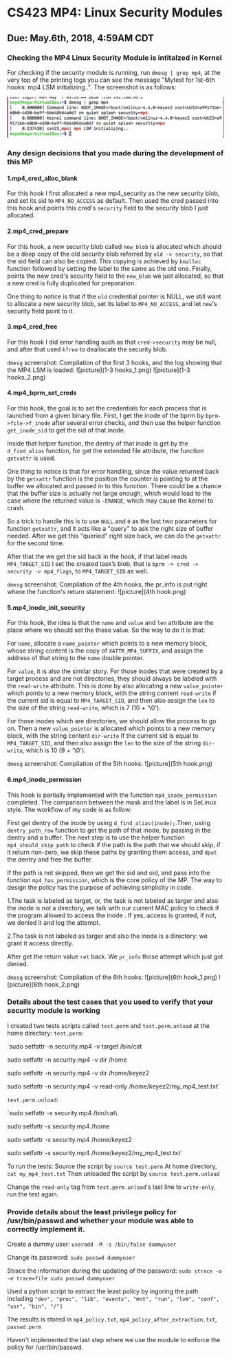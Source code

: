 # CS423 MP4: Linux Security Modules
## Due: May.6th, 2018, 4:59AM CDT

### Checking the MP4 Linux Security Module is intitalzed in Kernel
For checking if the security module is running, run `dmesg | grep mp4`, at the very top of the printing logs you can see the message "Mytest for 1st-6th hooks: mp4 LSM initializing..". The screenshot is as follows:

![picture](lsm_loaded.png)


### Any design decisions that you made during the development of this MP

#### 1.mp4_cred_alloc_blank
For this hook I first allocated a new mp4_security as the new security blob, and set its sid to `MP4_NO_ACCESS` as default. Then used the cred passed into this hook and points this cred's `security` field to the security blob I just allocated.

#### 2.mp4_cred_prepare
For this hook, a new security blob called `new_blob` is allocated which should be a deep copy of the old security blob referred by `old -> security`, so that the sid field can also be copied. This copying is achieved by `kmalloc` function followed by setting the label to the same as the old one. Finally, points the new cred's security field to the  `new_blob` we just allocated, so that a new cred is fully duplicated for preparation.

One thing to notice is that if the `old` credential pointer is NULL, we still want to allocate a new security blob, set its label to `MP4_NO_ACCESS`, and let `new`'s security field point to it.  

#### 3.mp4_cred_free
For this hook I did error handling such as that `cred->security` may be null, and after that used `kfree` to deallocate the security blob.

`dmesg` screenshot: Compilation of the first 3 hooks, and the log showing that the MP4 LSM is loaded:
![picture](1-3 hooks_1.png)
![picture](1-3 hooks_2.png)

#### 4.mp4_bprm_set_creds
For this hook, the goal is to set the credentials for each process that is launched from a given binary file. First, I get the inode of the bprm by `bprm->file->f_inode` after several error checks, and then use the helper function `get_inode_sid` to get the sid of that inode.

Inside that helper function, the dentry of that inode is get by the `d_find_alias` function, for get the extended file attribute, the function `getxattr` is used.

One thing to notice is that for error handling, since the value returned back by the `getxattr` function is the position the counter is pointing to at the buffer we allocated and passed in to this function. There could be a chance that the buffer size is actually not large enough, which would lead to the case where the returned value is `-ERANGE`, which may cause the kernel to crash.

So a trick to handle this is to use `NULL` and `0` as the last two parameters for function `getxattr`, and it acts like a "query" to ask the right size of buffer needed. After we get this "queried" right size back, we can do the `getxattr` for the second time.

After that the we get the sid back in the hook, if that label reads `MP4_TARGET_SID`
I set the created task’s blob, that is `bprm -> cred -> security -> mp4_flags`, to `MP4_TARGET_SID` as well.

`dmesg` screenshot: Compilation of the 4th hooks, the pr_info is put right where the function's return statement:
![picture](4th hook.png)


#### 5.mp4_inode_init_security
For this hook, the idea is that the `name` and `value` and `len` attribute are the place where we should set the these value. So the way to do it is that:

For `name`, allocate a `name_pointer` which points to a new memory block, whose string content is the copy of `XATTR_MP4_SUFFIX`, and assign the address of that string to the `name` double pointer.

For `value`, it is also the similar story. For those inodes that were created by a target process and are not directories, they should always be labeled with the `read-write` attribute. This is done by also allocating a new `value_pointer` which points to a new memory block, with the string content `read-write` if the current sid is equal to `MP4_TARGET_SID`, and then also assign the `len` to the size of the string `read-write`, which is 7 (10 + '\0').

For those inodes which are directories, we should allow the process to go on. Then a new `value_pointer` is allocated which points to a new memory block, with the string content `dir-write` if the current sid is equal to `MP4_TARGET_SID`, and then also assign the `len` to the size of the string `dir-write`, which is 10 (9 + '\0').

`dmesg` screenshot: Compilation of the 5th hooks:
![picture](5th hook.png)

#### 6.mp4_inode_permission
This hook is partially implemented with the function `mp4_inode_permission` completed. The comparison between the mask and the label is in SeLinux style. The workflow of my code is as follow:

First get dentry of the inode by using `d_find_alias(inode);`.Then, using `dentry_path_raw` function to get the path of that inode, by passing in the dentry and a buffer. The next step is to use the helper function `mp4_should_skip_path` to check if the path is the path that we should skip, if it return non-zero, we skip these paths by granting them access, and `dput` the dentry and free the buffer.

If the path is not skipped, then we get the sid and oid, and pass into the function `mp4_has_permission`, which is the core policy of the MP. The way to design the policy has the purpose of achieving simplicity in code.

1.The task is labeled as target, or, the task is not labeled as targer and also the inode is not a directory, we talk with our current MAC policy to check if the program allowed to access the inode . If yes, access is granted, if not, we denied it and log the attempt.

2.The task is not labeled as targer and also the inode is a directory: we grant it access directly.

After get the return value `ret` back. We `pr_info` those attempt which just got denied.

`dmesg` screenshot: Compilation of the 6th hooks:
![picture](6th hook_1.png)
![picture](6th hook_2.png)


### Details about the test cases that you used to verify that your security module is working

I created two tests scripts called `test.perm` and `test.perm.unload` at the home directory:
`test.perm`:

`sudo setfattr -n security.mp4 -v target /bin/cat

 sudo setfattr -n security.mp4 -v dir /home

 sudo setfattr -n security.mp4 -v dir /home/keyez2

 sudo setfattr -n security.mp4 -v read-only /home/keyez2/my_mp4_test.txt`

`test.perm.unload`:

`sudo setfattr -x security.mp4 /bin/cat\

 sudo setfattr -x security.mp4 /home

 sudo setfattr -x security.mp4 /home/keyez2

 sudo setfattr -x security.mp4 /home/keyez2/my_mp4_test.txt`


To run the tests:
Source the script by  `source test.perm`
At home directory, `cat my_mp4_test.txt`
Then unloaded the script by `source test.perm.unload`

Change the `read-only` tag from `test.perm.unload`'s last line to `write-only`, run the test again.


### Provide details about the least privilege policy for /usr/bin/passwd and whether your module was able to correctly implement it.
Create a dummy user: `useradd -M -s /bin/false dummyuser`

Change its password: `sudo passwd dummyuser`

Strace the information during the updating of the password: `sudo strace -o  -e trace=file sudo passwd dummyuser`

Used a python script to extract the least policy by ingoring the path including `"dev", "proc", "lib", "events", "mnt", "run", "lvm", "conf", "usr", "bin", "/"]`

The results is stored in `mp4_policy.txt`, `mp4_policy_after_extraction.txt`, `passwd.perm`

Haven't implemented the last step where we use the module to enforce the policy for /usr/bin/passwd.
